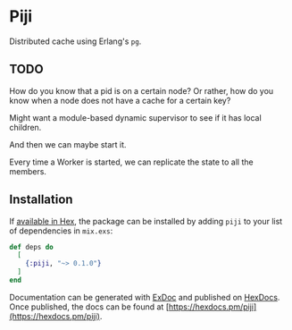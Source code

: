 # Piji

Distributed cache using Erlang's `pg`.

## TODO

How do you know that a pid is on a certain node? Or rather, how do you know when a node does not have a cache for a certain key?

Might want a module-based dynamic supervisor to see if it has local children.

And then we can maybe start it.

Every time a Worker is started, we can replicate the state to all the members.

## Installation

If [available in Hex](https://hex.pm/docs/publish), the package can be installed
by adding `piji` to your list of dependencies in `mix.exs`:

```elixir
def deps do
  [
    {:piji, "~> 0.1.0"}
  ]
end
```

Documentation can be generated with [ExDoc](https://github.com/elixir-lang/ex_doc)
and published on [HexDocs](https://hexdocs.pm). Once published, the docs can
be found at [https://hexdocs.pm/piji](https://hexdocs.pm/piji).


